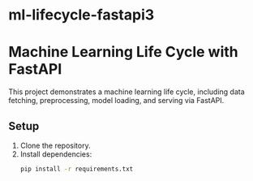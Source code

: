 # ml-lifecycle-fastapi3
# Machine Learning Life Cycle with FastAPI

This project demonstrates a machine learning life cycle, including data fetching, preprocessing, model loading, and serving via FastAPI.

## Setup
1. Clone the repository.
2. Install dependencies:
   ```bash
   pip install -r requirements.txt
